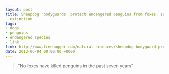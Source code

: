```yaml
---
layout: post
title: Sheepdog 'bodyguards' protect endangered penguins from foxes, saving them from
  extinction
tags:
- dogs
- penguins
- endangered species
- link
link: http://www.treehugger.com/natural-sciences/sheepdog-bodyguard-protect-endangered-penguins-foxes-autralia.html
date: 2013-06-04 00:00:00 +0000
---
```


> "No foxes have killed penguins in the past seven years"